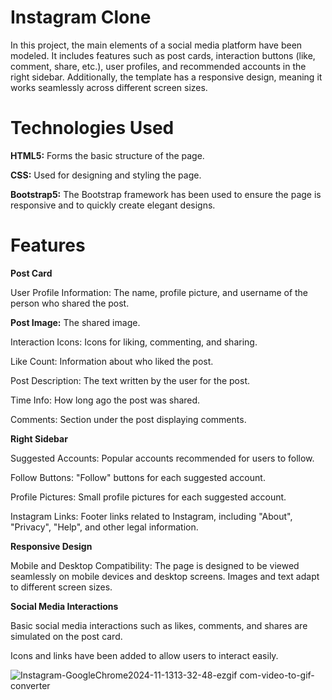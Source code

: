 # Instagram Clone

In this project, the main elements of a social media platform have been modeled. It includes features such as post cards, interaction buttons (like, comment, share, etc.), user profiles, and recommended accounts in the right sidebar. Additionally, the template has a responsive design, meaning it works seamlessly across different screen sizes.

# Technologies Used

**HTML5:** Forms the basic structure of the page.

**CSS:** Used for designing and styling the page.

**Bootstrap5:** The Bootstrap framework has been used to ensure the page is responsive and to quickly create elegant designs.

# Features

**Post Card**

User Profile Information: The name, profile picture, and username of the person who shared the post.

**Post Image:** The shared image.

Interaction Icons: Icons for liking, commenting, and sharing.

Like Count: Information about who liked the post.

Post Description: The text written by the user for the post.

Time Info: How long ago the post was shared.

Comments: Section under the post displaying comments.

**Right Sidebar**

Suggested Accounts: Popular accounts recommended for users to follow.

Follow Buttons: "Follow" buttons for each suggested account.

Profile Pictures: Small profile pictures for each suggested account.

Instagram Links: Footer links related to Instagram, including "About", "Privacy", "Help", and other legal information.

**Responsive Design**

Mobile and Desktop Compatibility: The page is designed to be viewed seamlessly on mobile devices and desktop screens. Images and text adapt to different screen sizes.

**Social Media Interactions**

Basic social media interactions such as likes, comments, and shares are simulated on the post card.

Icons and links have been added to allow users to interact easily.

![Instagram-GoogleChrome2024-11-1313-32-48-ezgif com-video-to-gif-converter](https://github.com/user-attachments/assets/c4817b8b-5b73-4146-badc-03f3bfa2f725)
